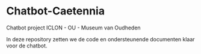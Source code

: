 # Chatbot-Caetennia
Chatbot project ICLON - OU - Museum van Oudheden

In deze repository zetten we de code en ondersteunende documenten klaar voor de chatbot.
